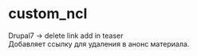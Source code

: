 # custom_ncl
Drupal7 -> delete link add in teaser<br/>
Добавляет ссылку для удаления в анонс материала.
